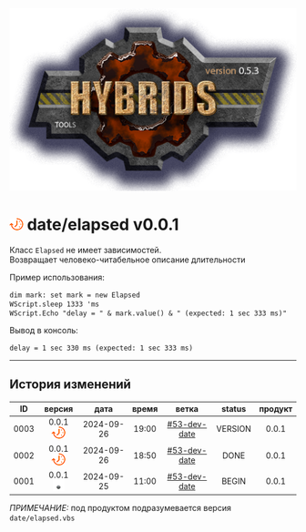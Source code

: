 [![logo](../../logo.png)](../../docs.md "documentation") 

[M]: ../date.md        "родитель"
[P]: ../../icons/progress.png  "в процессе..."
[S]: ../../icons/success.png   "ошибок не обнаружено"
[E]: ../../icons/empty.png     "нет данных"

[![P]][M] date/elapsed v0.0.1
============================
Класс `Elapsed` не имеет зависимостей.  
Возвращает человеко-читабельное описание длительности  

Пример использования:  

```vbs
dim mark: set mark = new Elapsed
WScript.sleep 1333 'ms
WScript.Echo "delay = " & mark.value() & " (expected: 1 sec 333 ms)"
```

Вывод в консоль:
```
delay = 1 sec 330 ms (expected: 1 sec 333 ms)
```

--------------------------------------------------------------------------------

История изменений 
-----------------

| **ID** |      версия     |    дата    | время |     ветка      | status  | продукт |  
|:------:|:---------------:|:----------:|:-----:|:--------------:|:-------:|:-------:|  
|  0003  | 0.0.1 [![P]][M] | 2024-09-26 | 19:00 | [#53-dev-date] | VERSION |  0.0.1  |  
|  0002  | 0.0.1 [![P]][M] | 2024-09-26 | 18:50 | [#53-dev-date] |  DONE   |  0.0.1  |  
|  0001  | 0.0.1 [![E]][M] | 2024-09-25 | 11:00 | [#53-dev-date] |  BEGIN  |  0.0.1  |  

*ПРИМЕЧАНИЕ:* под продуктом подразумевается версия `date/elapsed.vbs`  

[#53-dev-date]:  ../../history.md#-v053-dev

